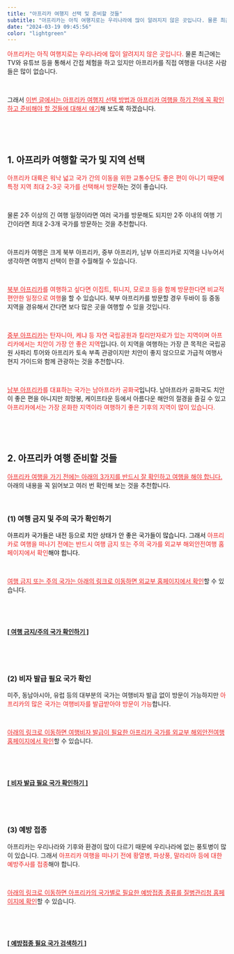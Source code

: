 ```yaml
---
title: "아프리카 여행지 선택 및 준비할 것들"
subtitle: "아프리카는 아직 여행지로는 우리나라에 많이 알려지지 않은 곳입니다. 물론 최근에는 TV와 유튜브 등을 통해서 간접 체험을 하고 있지만 아프리카를 직접 여행을 다녀온 사람들은 많이 없습니다. 아프리카 여행지 선택 방법과 아프리카 여행을 하기 전에 꼭 확인하고 준비해야 할 것들에 대해서 소개하는 글입니다."
date: "2024-03-19 09:45:56"
color: "lightgreen"
---
```



<p><span style="color: #ee2323;">아프리카는 아직 여행지로는 우리나라에 많이 알려지지 않은 곳입니다.</span> 물론 최근에는 TV와 유튜브 등을 통해서 간접 체험을 하고 있지만 아프리카를 직접 여행을 다녀온 사람들은 많이 없습니다.</p>
<p><br></p>
<p>그래서 <span style="color: #ee2323;"><u>이번 글에서는 아프리카 여행지 선택 방법과 아프리카 여행을 하기 전에 꼭 확인하고 준비해야 할 것들에 대해서 얘기</u></span>해 보도록 하겠습니다.</p>
<p><br></p>
<p><br></p>
<h2><b>1. 아프리카 여행할 국가 및 지역 선택</b></h2>
<p><span style="color: #ee2323;">아프리카 대륙은 워낙 넓고 국가 간의 이동을 위한 교통수단도 좋은 편이 아니기 때문에 특정 지역 최대 2-3곳 국가를 선택해서 방문</span>하는 것이 좋습니다.</p>
<p><br></p>
<p>물론 2주 이상의 긴 여행 일정이라면 여러 국가를 방문해도 되지만 2주 이내의 여행 기간이라면 최대 2-3개 국가를 방문하는 것을 추천합니다.</p>
<p><br></p>
<p>아프리카 여행은 크게 북부 아프리카, 중부 아프리카, 남부 아프리카로 지역을 나누어서 생각하면 여행지 선택이 한결 수월해질 수 있습니다.</p>
<p><br></p>
<p><span style="color: #ee2323;"><u>북부 아프리카</u>를 여행하고 싶다면 이집트, 튀니지, 모로코 등을 함께 방문한다면 비교적 편안한 일정으로 여행</span>을 할 수 있습니다. 북부 아프리카를 방문할 경우 두바이 등 중동 지역을 경유해서 간다면 보다 많은 곳을 여행할 수 있을 것입니다.</p>
<p><br></p>
<p><span style="color: #ee2323;"><u>중부 아프리카</u>는 탄자니아, 케냐 등 자연 국립공원과 킬리만자로가 있는 지역이며 아프리카에서는 치안이 가장 안 좋은 지역</span>입니다. 이 지역을 여행하는 가장 큰 목적은 국립공원 사파리 투어와 아프리카 토속 부족 관광이지만 치안이 좋지 않으므로 가급적 여행사 현지 가이드와 함께 관광하는 것을 추천합니다.</p>
<p><br></p>
<p><span style="color: #ee2323;"><u>남부 아프리카</u>를 대표하는 국가는 남아프라카 공화국<span style="color: #000000;">입니다.</span></span> 남아프라카 공화국도 치안이 좋은 편을 아니지만 희망봉, 케이프타운 등에서 아름다운 해안의 절경을 즐길 수 있고 <span style="color: #ee2323;">아프리카에서는 가장 온화한 지역이라 여행하기 좋은 기후의 지역이 많이 있습니다.</span></p>
<p><br></p>
<p><br></p>
<h2><b> 2. 아프리카 여행 준비할 것들</b></h2>
<p><span style="color: #ee2323;"><u>아프리카 여행을 가기 전에는 아래의 3가지를 반드시 잘 확인하고 여행을 해야 합니다.</u></span> 아래의 내용을 꼭 읽어보고 여러 번 확인해 보는 것을 추천합니다.</p>
<p><br></p>
<h3><b>(1) 여행 금지 및 주의 국가 확인하기</b></h3>
<p><span style="color: #000000;">아프리카 국가들은 내전 등으로 치안 상태가 안 좋은 국가들이 많습니다. 그래서 <span style="color: #ee2323;">아프리카로 여행을 떠나기 전에는 반드시 여행 금지 또는 주의 국가를 외교부 해외안전여행 홈페이지에서 확인</span>해야 합니다.</span></p>
<p><br></p>
<p><span style="color: #ee2323;"><u>여행 금지 또는 주의 국가는 아래의 링크로 이동하면 외교부 홈페이지에서 확인</u></span>할 수 있습니다.</p>
<p><br></p>
<p><br></p>
<p><b><a href="https://www.0404.go.kr/dev/main.mofa">[ 여행 금지/주의 국가 확인하기 ]</a></b></p>
<p><br></p>
<p><br></p>
<h3><b>(2) 비자 발급 필요 국가 확인</b></h3>
<p>미주, 동남아시아, 유럽 등의 대부분의 국가는 여행비자 발급 없이 방문이 가능하지만 <span style="color: #ee2323;">아프리카의 많은 국가는 여행비자를 발급받아야 방문이 가능</span>합니다.</p>
<p><br></p>
<p><span style="color: #ee2323;"><u>아래의 링크로 이동하면 여행비자 발급이 필요한 아프리카 국가를 외교부 해외안전여행 홈페이지에서 확인</u></span>할 수 있습니다.</p>
<p><br></p>
<p><br></p>
<p><b><a href="https://www.0404.go.kr/consulate/visa.jsp">[ 비자 발급 필요 국가 확인하기 ]</a></b></p>
<p><br></p>
<p><br></p>
<h3><b>(3) 예방 접종</b></h3>
<p>아프리카는 우리나라와 기후와 환경이 많이 다르기 때문에 우리나라에 없는 풍토병이 많이 있습니다. 그래서 <span style="color: #ee2323;">아프리카 여행을 떠나기 전에 황열병, 파상풍, 말라리아 등에 대한 예방주사를 접종</span>해야 합니다.</p>
<p><br></p>
<p><span style="color: #ee2323;"><u>아래의 링크로 이동하면 아프리카의 국가별로 필요한 예방접종 종류를 질병관리청 홈페이지에 확인</u></span>할 수 있습니다.</p>
<p><br></p>
<p><br></p>
<p><b><a href="https://nqs.kdca.go.kr/nqs/vaccination.do?gubun=schedule">[ 예방접종 필요 국가 검색하기 ]</a></b></p>
<p><br></p>
<p><br></p>